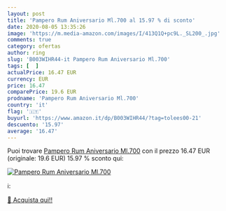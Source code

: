 ```yaml
---
layout: post
title: 'Pampero Rum Aniversario Ml.700 al 15.97 % di sconto'
date: 2020-08-05 13:35:26
image: 'https://m.media-amazon.com/images/I/413Q1Q+pc9L._SL200_.jpg'
comments: true
category: ofertas
author: ring
slug: 'B003WIHR44-it Pampero Rum Aniversario Ml.700'
tags: [  ]
actualPrice: 16.47 EUR
currency: EUR
price: 16.47
comparePrice: 19.6 EUR
prodname: 'Pampero Rum Aniversario Ml.700'
country: 'it'
flag: '🇮🇹'
buyurl: 'https://www.amazon.it/dp/B003WIHR44/?tag=tolees00-21'
descuento: '15.97'
average: '16.47'
---
```


Puoi trovare [Pampero Rum Aniversario Ml.700](https://www.amazon.it/dp/B003WIHR44/?tag=tolees00-21) con il prezzo 16.47 EUR (originale: 19.6 EUR) 15.97 % sconto qui:

[![Pampero Rum Aniversario Ml.700](https://m.media-amazon.com/images/I/413Q1Q+pc9L._SL200_.jpg)](https://www.amazon.it/dp/B003WIHR44/?tag=tolees00-21)

ℹ️:


[🛒 Acquista qui!!](https://www.amazon.it/dp/B003WIHR44/?tag=tolees00-21)
